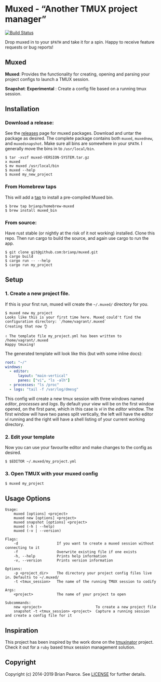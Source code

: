 Muxed - “Another TMUX project manager”
=====
[![Build Status](https://travis-ci.org/brianp/muxed.png?branch=master)](https://travis-ci.org/brianp/muxed)

Drop muxed in to your `$PATH` and take it for a spin. Happy to receive feature requests or bug reports!

## Muxed

**Muxed**: Provides the functionality for creating, opening and parsing your project configs to
launch a TMUX session.

**Snapshot**: __Experimental__ : Create a config file based on a running tmux
session.

## Installation

### Download a release:

See the [releases](https://github.com/brianp/muxed/releases) page for muxed packages.
Download and untar the package as desired. The complete package contains
both `muxed`, `muxednew`, and `muxedsnapshot`.
Make sure all bins are somewhere in your `$PATH`. I
generally move the bins in to `/usr/local/bin`.

```shell
$ tar -xvzf muxed-VERSION-SYSTEM.tar.gz
x muxed
$ mv muxed /usr/local/bin
$ muxed --help
$ muxed my_new_project
```

### From Homebrew taps

This will add a [tap](https://github.com/brianp/homebrew-muxed) to install a pre-compiled Muxed bin.

```shell
$ brew tap brianp/homebrew-muxed
$ brew install muxed_bin
```

### From source:

Have rust stable (or nightly at the risk of it not working) installed.
Clone this repo. Then run cargo to build the source, and again use cargo to run the app.

```shell
$ git clone git@github.com:brianp/muxed.git
$ cargo build
$ cargo run -- --help
$ cargo run my_project
```

## Setup

### 1. Create a new project file.

If this is your first run, muxed will create the `~/.muxed/` directory for you.

```shell
$ muxed new my_project
Looks like this is your first time here. Muxed could't find the configuration directory: `/home/vagrant/.muxed`
Creating that now 👌

✌ The template file my_project.yml has been written to /home/vagrant/.muxed
Happy tmuxing!
```

The generated template will look like this (but with some inline docs):
```yaml
root: "~/"
windows:
  - editor:
      layout: "main-vertical"
      panes: ["vi", "ls -alh"]
  - processes: "ls /proc"
  - logs: "tail -f /var/log/dmesg"
```

This config will create a new tmux session with three windows named *editor*,
*processes* and *logs*. By default your view will be on the first window opened,
on the first pane, which in this case is *vi* in the *editor* window. The first window will have
two panes split vertically, the left will have the editor *vi* running and the
right will have a shell listing of your current working directory.


### 2. Edit your template
Now you can use your favourite editor and make changes to the config as desired.

```shell
$ $EDITOR ~/.muxed/my_project.yml
```

### 3. Open TMUX with your muxed config
```shell
$ muxed my_project
```

## Usage Options

```shell
Usage:
    muxed [options] <project>
    muxed new [options] <project>
    muxed snapshot [options] <project>
    muxed (-h | --help)
    muxed (-v | --version)

Flags:
    -d                  If you want to create a muxed session without connecting to it
    -f                  Overwrite existing file if one exists
    -h, --help          Prints help information
    -v, --version       Prints version information

Options:
    -p <project_dir>    The directory your project config files live in. Defaults to ~/.muxed/
    -t <tmux_session>   The name of the running TMUX session to codify

Args:
    <project>           The name of your project to open

Subcommands:
    new <project>                         To create a new project file
    snapshot -t <tmux_session> <project>  Capture a running session and create a config file for it
```

## Inspiration
This project has been inspired by the work done on the [tmuxinator](https://github.com/tmuxinator/tmuxinator) project. Check it out for a `ruby` based tmux session management solution.

## Copyright
Copyright (c) 2014-2019 Brian Pearce. See [LICENSE](https://github.com/brianp/muxed/blob/master/LICENSE) for further details.
